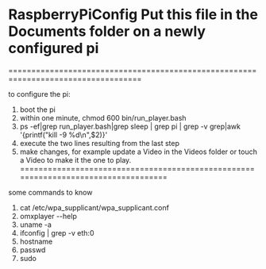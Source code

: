 # RaspberryPiConfig Put this file in the Documents folder on a newly configured pi
===================================================================================

to configure the pi:
1. boot the pi
2. within one minute, chmod 600 bin/run_player.bash
3. ps -ef|grep run_player.bash|grep sleep | grep pi | grep -v grep|awk '{printf("kill -9 %d\n",$2)}'
4. execute the two lines resulting from the last step
5. make changes, for example update a Video in the Videos folder or touch a Video to make it the one to play.
===================================================================================

some commands to know
1. cat /etc/wpa_supplicant/wpa_supplicant.conf
2. omxplayer --help
3. uname -a
4. ifconfig | grep -v eth:0
5. hostname
6. passwd
7. sudo
